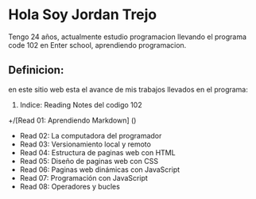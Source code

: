 # Hola Soy Jordan Trejo 
Tengo 24 años, actualmente estudio programacion llevando el programa code 102 en Enter school, aprendiendo programacion. 
## Definicion:
en este sitio web esta el avance de mis trabajos llevados en el programa: 
1. Indice:
Reading Notes del codigo 102

+/[Read 01: Aprendiendo Markdown] ()
+ Read 02: La computadora del programador
+ Read 03: Versionamiento local y remoto
+ Read 04: Estructura de paginas web con HTML
+ Read 05: Diseño de paginas web con CSS
+ Read 06: Paginas web dinámicas con JavaScript
+ Read 07: Programación con JavaScript
+ Read 08: Operadores y bucles
